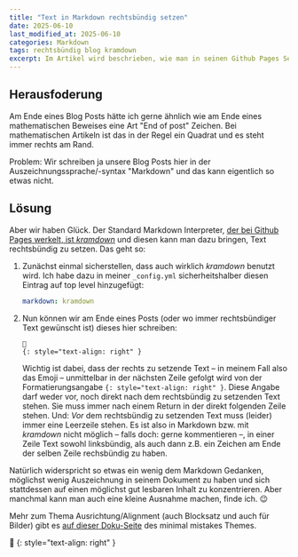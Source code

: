 ```yaml
---
title: "Text in Markdown rechtsbündig setzen"
date: 2025-06-10
last_modified_at: 2025-06-10
categories: Markdown
tags: rechtsbündig blog kramdown
excerpt: Im Artikel wird beschrieben, wie man in seinen Github Pages Seiten Text rechtsbündig setzen kann.
---
```


## Herausfoderung
Am Ende eines Blog Posts hätte ich gerne ähnlich wie am Ende eines mathematischen Beweises eine Art "End of post" Zeichen. Bei mathematischen Artikeln ist das in der Regel ein Quadrat und es steht immer rechts am Rand.

Problem: Wir schreiben ja unsere Blog Posts hier in der Auszeichnungssprache/-syntax "Markdown" und das kann eigentlich so etwas nicht.

## Lösung
Aber wir haben Glück. Der Standard Markdown Interpreter, [der bei Github Pages werkelt, ist _kramdown_][kramdown] und diesen kann man dazu bringen, Text rechtsbündig zu setzen. Das geht so:

1. Zunächst einmal sicherstellen, dass auch wirklich _kramdown_ benutzt wird. Ich habe dazu in meiner `_config.yml` sicherheitshalber diesen Eintrag auf top level hinzugefügt:
   ```yaml
   markdown: kramdown
   ```
2. Nun können wir am Ende eines Posts (oder wo immer rechtsbündiger Text gewünscht ist) dieses hier schreiben:
   ```
   🔲
   {: style="text-align: right" }   
   ```
   Wichtig ist dabei, dass der rechts zu setzende Text – in meinem Fall also das Emoji – unmittelbar in der nächsten Zeile gefolgt wird von der Formatierungsangabe `{: style="text-align: right" }`.
   Diese Angabe darf weder vor, noch direkt nach dem rechtsbündig zu setzenden Text stehen. Sie muss immer nach einem Return in der direkt folgenden Zeile stehen.
   Und: _Vor_ dem rechtsbündig zu setzenden Text muss (leider) immer eine Leerzeile stehen.
   Es ist also in Markdown bzw. mit _kramdown_ nicht möglich – falls doch: gerne kommentieren –, in einer Zeile Text sowohl linksbündig, als auch dann z.B. ein Zeichen am Ende der selben Zeile rechsbündig zu haben.

Natürlich widerspricht so etwas ein wenig dem Markdown Gedanken, möglichst wenig Auszeichnung in seinem Dokument zu haben und sich stattdessen auf einen möglichst gut lesbaren Inhalt zu konzentrieren. Aber manchmal kann man auch eine kleine Ausnahme machen, finde ich. 😉

Mehr zum Thema Ausrichtung/Alignment (auch Blocksatz und auch für Bilder) gibt es [auf dieser Doku-Seite][alignment] des minimal mistakes Themes.

🔲
{: style="text-align: right" }

[kramdown]: https://github.blog/news-insights/a-look-behind-our-decision-to-standardize-on-a-single-markdown-engine-for-github-pages/
[alignment]: https://mmistakes.github.io/minimal-mistakes/docs/utility-classes/
